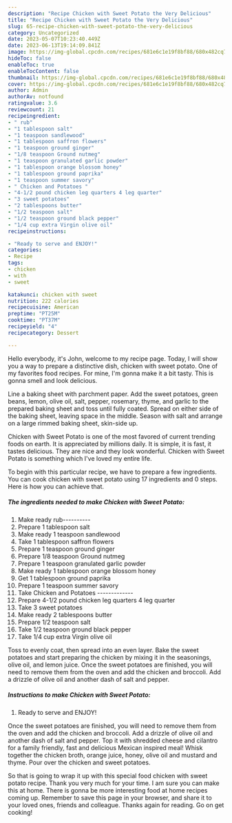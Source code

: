 ```yaml
---
description: "Recipe Chicken with Sweet Potato the Very Delicious"
title: "Recipe Chicken with Sweet Potato the Very Delicious"
slug: 65-recipe-chicken-with-sweet-potato-the-very-delicious
category: Uncategorized
date: 2023-05-07T10:23:40.449Z
date: 2023-06-13T19:14:09.841Z
image: https://img-global.cpcdn.com/recipes/681e6c1e19f8bf88/680x482cq70/chicken-with-sweet-potato-recipe-main-photo.jpg
hideToc: false
enableToc: true
enableTocContent: false
thumbnail: https://img-global.cpcdn.com/recipes/681e6c1e19f8bf88/680x482cq70/chicken-with-sweet-potato-recipe-main-photo.jpg
cover: https://img-global.cpcdn.com/recipes/681e6c1e19f8bf88/680x482cq70/chicken-with-sweet-potato-recipe-main-photo.jpg
author: Admin
authorAv: notfound
ratingvalue: 3.6
reviewcount: 21
recipeingredient:
- " rub"
- "1 tablespoon salt"
- "1 teaspoon sandlewood"
- "1 tablespoon saffron flowers"
- "1 teaspoon ground ginger"
- "1/8 teaspoon Ground nutmeg"
- "1 teaspoon granulated garlic powder"
- "1 tablespoon orange blossom honey"
- "1 tablespoon ground paprika"
- "1 teaspoon summer savory"
- " Chicken and Potatoes "
- "4-1/2 pound chicken leg quarters 4 leg quarter"
- "3 sweet potatoes"
- "2 tablespoons butter"
- "1/2 teaspoon salt"
- "1/2 teaspoon ground black pepper"
- "1/4 cup extra Virgin olive oil"
recipeinstructions:

- "Ready to serve and ENJOY!"
categories:
- Recipe
tags:
- chicken
- with
- sweet

katakunci: chicken with sweet 
nutrition: 222 calories
recipecuisine: American
preptime: "PT25M"
cooktime: "PT37M"
recipeyield: "4"
recipecategory: Dessert

---
```



Hello everybody, it's John, welcome to my recipe page. Today, I will show you a way to prepare a distinctive dish, chicken with sweet potato. One of my favorites food recipes. For mine, I'm gonna make it a bit tasty. This is gonna smell and look delicious.

Line a baking sheet with parchment paper. Add the sweet potatoes, green beans, lemon, olive oil, salt, pepper, rosemary, thyme, and garlic to the prepared baking sheet and toss until fully coated. Spread on either side of the baking sheet, leaving space in the middle. Season with salt and arrange on a large rimmed baking sheet, skin-side up.

Chicken with Sweet Potato is one of the most favored of current trending foods on earth. It is appreciated by millions daily. It is simple, it is fast, it tastes delicious. They are nice and they look wonderful. Chicken with Sweet Potato is something which I've loved my entire life.


To begin with this particular recipe, we have to prepare a few ingredients. You can cook chicken with sweet potato using 17 ingredients and 0 steps. Here is how you can achieve that.

<!--inarticleads1-->

##### The ingredients needed to make Chicken with Sweet Potato:

1. Make ready  rub----------
1. Prepare 1 tablespoon salt
1. Make ready 1 teaspoon sandlewood
1. Take 1 tablespoon saffron flowers
1. Prepare 1 teaspoon ground ginger
1. Prepare 1/8 teaspoon Ground nutmeg
1. Prepare 1 teaspoon granulated garlic powder
1. Make ready 1 tablespoon orange blossom honey
1. Get 1 tablespoon ground paprika
1. Prepare 1 teaspoon summer savory
1. Take  Chicken and Potatoes -------------
1. Prepare 4-1/2 pound chicken leg quarters 4 leg quarter
1. Take 3 sweet potatoes
1. Make ready 2 tablespoons butter
1. Prepare 1/2 teaspoon salt
1. Take 1/2 teaspoon ground black pepper
1. Take 1/4 cup extra Virgin olive oil


Toss to evenly coat, then spread into an even layer. Bake the sweet potatoes and start preparing the chicken by mixing it in the seasonings, olive oil, and lemon juice. Once the sweet potatoes are finished, you will need to remove them from the oven and add the chicken and broccoli. Add a drizzle of olive oil and another dash of salt and pepper. 

<!--inarticleads2-->

##### Instructions to make Chicken with Sweet Potato:


1. Ready to serve and ENJOY!

Once the sweet potatoes are finished, you will need to remove them from the oven and add the chicken and broccoli. Add a drizzle of olive oil and another dash of salt and pepper. Top it with shredded cheese and cilantro for a family friendly, fast and delicious Mexican inspired meal! Whisk together the chicken broth, orange juice, honey, olive oil and mustard and thyme. Pour over the chicken and sweet potatoes. 

So that is going to wrap it up with this special food chicken with sweet potato recipe. Thank you very much for your time. I am sure you can make this at home. There is gonna be more interesting food at home recipes coming up. Remember to save this page in your browser, and share it to your loved ones, friends and colleague. Thanks again for reading. Go on get cooking!
